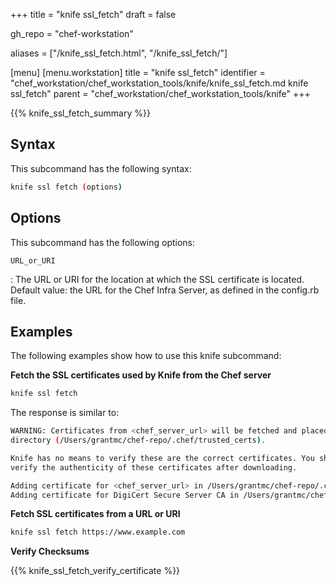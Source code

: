 +++
title = "knife ssl_fetch"
draft = false

gh_repo = "chef-workstation"

aliases = ["/knife_ssl_fetch.html", "/knife_ssl_fetch/"]

[menu]
  [menu.workstation]
    title = "knife ssl_fetch"
    identifier = "chef_workstation/chef_workstation_tools/knife/knife_ssl_fetch.md knife ssl_fetch"
    parent = "chef_workstation/chef_workstation_tools/knife"
+++
<!-- markdownlint-disable-file MD036 -->

{{% knife_ssl_fetch_summary %}}

## Syntax

This subcommand has the following syntax:

``` bash
knife ssl fetch (options)
```

## Options

This subcommand has the following options:

`URL_or_URI`

: The URL or URI for the location at which the SSL certificate is located. Default value: the URL for the Chef Infra Server, as defined in the config.rb file.

## Examples

The following examples show how to use this knife subcommand:

**Fetch the SSL certificates used by Knife from the Chef server**

``` bash
knife ssl fetch
```

The response is similar to:

``` bash
WARNING: Certificates from <chef_server_url> will be fetched and placed in your trusted_cert
directory (/Users/grantmc/chef-repo/.chef/trusted_certs).

Knife has no means to verify these are the correct certificates. You should
verify the authenticity of these certificates after downloading.

Adding certificate for <chef_server_url> in /Users/grantmc/chef-repo/.chef/trusted_certs/grantmc.crt
Adding certificate for DigiCert Secure Server CA in /Users/grantmc/chef-repo/.chef/trusted_certs/DigiCert_Secure_Server_CA.crt
```

**Fetch SSL certificates from a URL or URI**

``` bash
knife ssl fetch https://www.example.com
```

**Verify Checksums**

{{% knife_ssl_fetch_verify_certificate %}}
